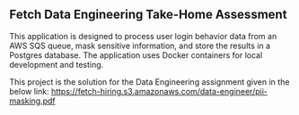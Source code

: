 ## Fetch Data Engineering Take-Home Assessment ##
This application is designed to process user login behavior data from an AWS SQS queue, mask sensitive information, and store the results in a Postgres database. The application uses Docker containers for local development and testing.

This project is the solution for the Data Engineering assignment given in the below link:
https://fetch-hiring.s3.amazonaws.com/data-engineer/pii-masking.pdf

